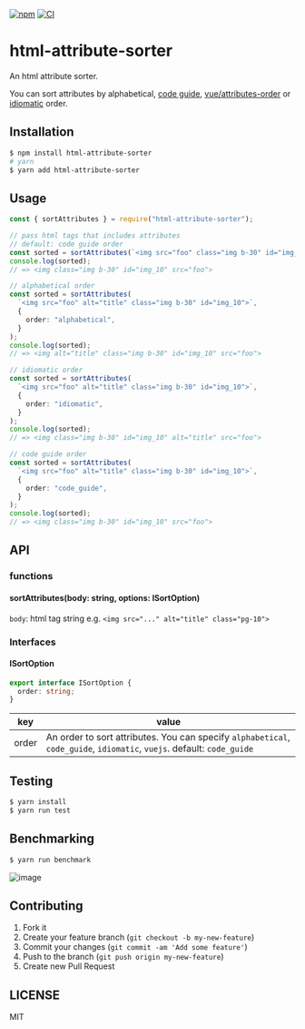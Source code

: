 [![npm](https://img.shields.io/npm/v/html-attribute-sorter)](https://www.npmjs.com/package/html-attribute-sorter)
[![CI](https://github.com/shufo/html-attribute-sorter/actions/workflows/test.yml/badge.svg?branch=main)](https://github.com/shufo/html-attribute-sorter/actions/workflows/test.yml)

# html-attribute-sorter

An html attribute sorter.

You can sort attributes by alphabetical, [code guide](https://codeguide.co/#attribute-order), [vue/attributes-order](https://eslint.vuejs.org/rules/attributes-order.html) or [idiomatic](https://github.com/necolas/idiomatic-html#attribute-order) order.

## Installation

```bash
$ npm install html-attribute-sorter
# yarn
$ yarn add html-attribute-sorter
```

## Usage

```typescript
const { sortAttributes } = require("html-attribute-sorter");

// pass html tags that includes attributes
// default: code guide order
const sorted = sortAttributes(`<img src="foo" class="img b-30" id="img_10">`);
console.log(sorted);
// => <img class="img b-30" id="img_10" src="foo">

// alphabetical order
const sorted = sortAttributes(
  `<img src="foo" alt="title" class="img b-30" id="img_10">`,
  {
    order: "alphabetical",
  }
);
console.log(sorted);
// => <img alt="title" class="img b-30" id="img_10" src="foo">

// idiomatic order
const sorted = sortAttributes(
  `<img src="foo" alt="title" class="img b-30" id="img_10">`,
  {
    order: "idiomatic",
  }
);
console.log(sorted);
// => <img class="img b-30" id="img_10" alt="title" src="foo">

// code guide order
const sorted = sortAttributes(
  `<img src="foo" alt="title" class="img b-30" id="img_10">`,
  {
    order: "code_guide",
  }
);
console.log(sorted);
// => <img class="img b-30" id="img_10" src="foo">
```

## API

### functions

#### sortAttributes(body: string, options: ISortOption)

`body`: html tag string e.g. `<img src="..." alt="title" class="pg-10">`

### Interfaces

#### ISortOption

```typescript
export interface ISortOption {
  order: string;
}
```

| key   | value                                                                                                                  |
| ----- | ---------------------------------------------------------------------------------------------------------------------- |
| order | An order to sort attributes. You can specify `alphabetical`, `code_guide`, `idiomatic`, `vuejs`. default: `code_guide` |

## Testing

```bash
$ yarn install
$ yarn run test
```

## Benchmarking

```bash
$ yarn run benchmark
```

![image](https://user-images.githubusercontent.com/1641039/182972283-3d7e48bf-3f8b-40b1-92c0-334a1e2fba3e.png)

## Contributing

1.  Fork it
2.  Create your feature branch (`git checkout -b my-new-feature`)
3.  Commit your changes (`git commit -am 'Add some feature'`)
4.  Push to the branch (`git push origin my-new-feature`)
5.  Create new Pull Request

## LICENSE

MIT
